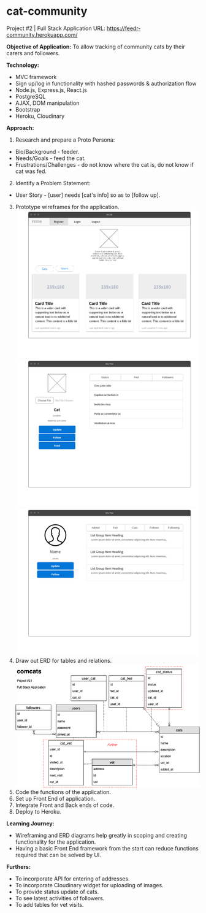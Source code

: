 # cat-community
Project #2 | Full Stack Application
URL: https://feedr-community.herokuapp.com/

**Objective of Application:**
 To allow tracking of community cats by their carers and followers.

**Technology:**
- MVC framework
- Sign up/log in functionality with hashed passwords & authorization flow
- Node.js, Express.js, React.js
- PostgreSQL
- AJAX, DOM manipulation
- Bootstrap
- Heroku, Cloudinary

**Approach:**
1. Research and prepare a Proto Persona:
- Bio/Background - feeder.
- Needs/Goals - feed the cat.
- Frustrations/Challenges - do not know where the cat is, do not know if cat was fed.
2. Identify a Problem Statement:
- User Story - [user] needs [cat's info] so as to [follow up].
3. Prototype wireframes for the application.
![Homepage](https://github.com/SimYen/cat-community/blob/master/Homepage.png)
![Cat Profile](https://github.com/SimYen/cat-community/blob/master/Cat_Profile.png)
![User Profile](https://github.com/SimYen/cat-community/blob/master/User_Profile.png)
4. Draw out ERD for tables and relations.
![ERD](https://github.com/SimYen/cat-community/blob/master/project2ERD.png)
5. Code the functions of the application.
6. Set up Front End of application.
7. Integrate Front and Back ends of code.
8. Deploy to Heroku.

**Learning Journey:**
- Wireframing and ERD diagrams help greatly in scoping and creating functionality for the application.
- Having a basic Front End framework from the start can reduce functions required that can be solved by UI.

**Furthers:**
- To incorporate API for entering of addresses.
- To incorporate Cloudinary widget for uploading of images.
- To provide status update of cats.
- To see latest activities of followers.
- To add tables for vet visits.